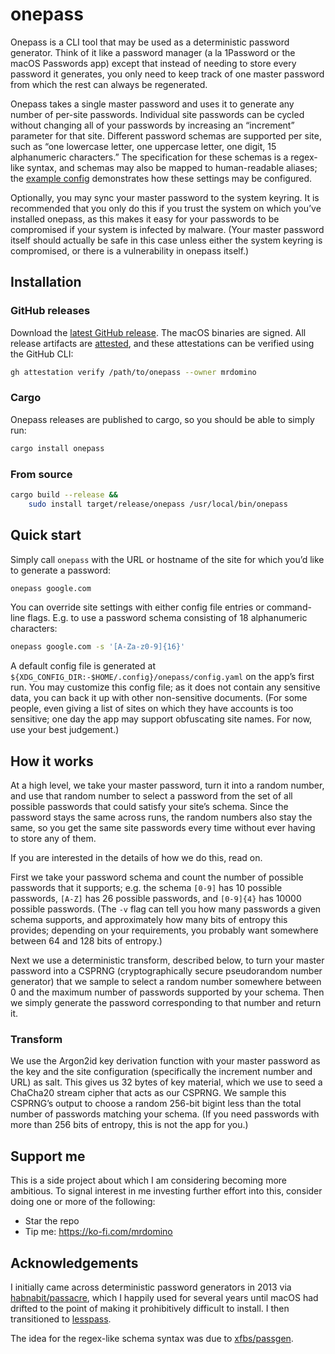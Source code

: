 # onepass

Onepass is a CLI tool that may be used as a deterministic password generator. Think of it like a password manager (a la 1Password or the macOS Passwords app) except that instead of needing to store every password it generates, you only need to keep track of one master password from which the rest can always be regenerated.

Onepass takes a single master password and uses it to generate any number of per-site passwords. Individual site passwords can be cycled without changing all of your passwords by increasing an “increment” parameter for that site. Different password schemas are supported per site, such as “one lowercase letter, one uppercase letter, one digit, 15 alphanumeric characters.” The specification for these schemas is a regex-like syntax, and schemas may also be mapped to human-readable aliases; the [example config](example/config.yaml) demonstrates how these settings may be configured.

Optionally, you may sync your master password to the system keyring. It is recommended that you only do this if you trust the system on which you’ve installed onepass, as this makes it easy for your passwords to be compromised if your system is infected by malware. (Your master password itself should actually be safe in this case unless either the system keyring is compromised, or there is a vulnerability in onepass itself.)

## Installation

### GitHub releases

Download the [latest GitHub release](https://github.com/mrdomino/onepass/releases/latest). The macOS binaries are signed. All release artifacts are [attested](https://github.blog/news-insights/product-news/introducing-artifact-attestations-now-in-public-beta/), and these attestations can be verified using the GitHub CLI:

```sh
gh attestation verify /path/to/onepass --owner mrdomino
```

### Cargo

Onepass releases are published to cargo, so you should be able to simply run:

```sh
cargo install onepass
```

### From source

```sh
cargo build --release &&
    sudo install target/release/onepass /usr/local/bin/onepass
```

## Quick start

Simply call `onepass` with the URL or hostname of the site for which you’d like to generate a password:

```sh
onepass google.com
```

You can override site settings with either config file entries or command-line flags. E.g. to use a password schema consisting of 18 alphanumeric characters:

```sh
onepass google.com -s '[A-Za-z0-9]{16}'
```

A default config file is generated at `${XDG_CONFIG_DIR:-$HOME/.config}/onepass/config.yaml` on the app’s first run. You may customize this config file; as it does not contain any sensitive data, you can back it up with other non-sensitive documents. (For some people, even giving a list of sites on which they have accounts is too sensitive; one day the app may support obfuscating site names. For now, use your best judgement.)

## How it works

At a high level, we take your master password, turn it into a random number, and use that random number to select a password from the set of all possible passwords that could satisfy your site’s schema. Since the password stays the same across runs, the random numbers also stay the same, so you get the same site passwords every time without ever having to store any of them.

If you are interested in the details of how we do this, read on.

First we take your password schema and count the number of possible passwords that it supports; e.g. the schema `[0-9]` has 10 possible passwords, `[A-Z]` has 26 possible passwords, and `[0-9]{4}` has 10000 possible passwords. (The `-v` flag can tell you how many passwords a given schema supports, and approximately how many bits of entropy this provides; depending on your requirements, you probably want somewhere between 64 and 128 bits of entropy.)

Next we use a deterministic transform, described below, to turn your master password into a CSPRNG (cryptographically secure pseudorandom number generator) that we sample to select a random number somewhere between 0 and the maximum number of passwords supported by your schema. Then we simply generate the password corresponding to that number and return it.

### Transform

We use the Argon2id key derivation function with your master password as the key and the site configuration (specifically the increment number and URL) as salt. This gives us 32 bytes of key material, which we use to seed a ChaCha20 stream cipher that acts as our CSPRNG. We sample this CSPRNG’s output to choose a random 256-bit bigint less than the total number of passwords matching your schema. (If you need passwords with more than 256 bits of entropy, this is not the app for you.)

## Support me

This is a side project about which I am considering becoming more ambitious. To signal interest in me investing further effort into this, consider doing one or more of the following:

* Star the repo
* Tip me: <https://ko-fi.com/mrdomino>

## Acknowledgements

I initially came across deterministic password generators in 2013 via [habnabit/passacre](https://github.com/habnabit/passacre), which I happily used for several years until macOS had drifted to the point of making it prohibitively difficult to install. I then transitioned to [lesspass](https://lesspass.com/).

The idea for the regex-like schema syntax was due to [xfbs/passgen](https://github.com/xfbs/passgen).

